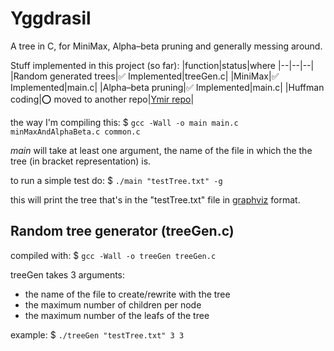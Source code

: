# Yggdrasil
A tree in C, for MiniMax, Alpha–beta pruning and generally messing around.

Stuff implemented in this project (so far):
|function|status|where 
|--|--|--|
|Random generated trees|✅ Implemented|treeGen.c|
|MiniMax|✅ Implemented|main.c|
|Alpha–beta pruning|✅ Implemented|main.c|
|Huffman coding|⭕ moved to another repo|[Ymir repo](https://github.com/RogerCipher/Ymir)|

the way I'm compiling this: 
$ `gcc -Wall -o main main.c minMaxAndAlphaBeta.c common.c`

*main* will take at least one argument, the name of the file in which the the tree (in bracket representation) is.

to run a simple test do:
$ `./main "testTree.txt" -g`

this will print the tree that's in the "testTree.txt" file in [graphviz](https://dreampuf.github.io/GraphvizOnline) format.
## Random tree generator (treeGen.c)

compiled with: $ `gcc -Wall -o treeGen treeGen.c`

treeGen takes 3 arguments:
* the name of the file to create/rewrite with the tree
* the maximum number of children per node
* the maximum number of the leafs of the tree

example: $ `./treeGen "testTree.txt" 3 3`

